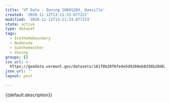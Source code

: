 ```yaml
---
title: 'VT Data - Zoning 20091203, Danville'
created: '2020-11-12T13:11:33.677221'
modified: '2020-11-12T13:11:33.677233'
state: active
type: dataset
tags:
  - Isothemeboundary
  - Nodenvda
  - Subthemeother
  - Zoning
groups: []
csv_url: >-
  https://geodata.vermont.gov/datasets/161f0b20f6fe4e5d9260eb8d36b28d62_0.csv?outSR=%7B%22latestWkid%22%3A3857%2C%22wkid%22%3A102100%7D
json_url: ''
layout: post

---
```

{{default.description}}
